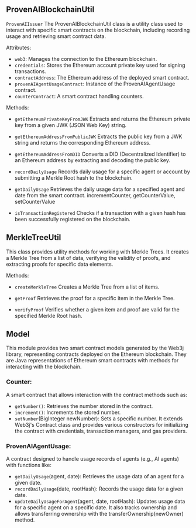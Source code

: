 ## ProvenAIBlockchainUtil
`ProvenAIIssuer`
The ProvenAIBlockchainUtil class is a utility class used to interact with specific smart contracts on the blockchain, including recording usage and retrieving smart contract data.

Attributes:

- `web3`: Manages the connection to the Ethereum blockchain.
- `credentials`: Stores the Ethereum account private key used for signing transactions.
- `contractAddress`: The Ethereum address of the deployed smart contract.
- `provenAIAgentUsageContract`: Instance of the ProvenAIAgentUsage contract.
- `counterContract`: A smart contract handling counters.

Methods:

- `getEthereumPrivateKeyFromJWK`
Extracts and returns the Ethereum private key from a given JWK (JSON Web Key) string.

- `getEthereumAddressFromPublicJWK`
Extracts the public key from a JWK string and returns the corresponding Ethereum address.

- `getEthereumAddressFromDID`
Converts a DID (Decentralized Identifier) to an Ethereum address by extracting and decoding the public key.

- `recordDailyUsage`
Records daily usage for a specific agent or account by submitting a Merkle Root hash to the blockchain.

- `getDailyUsage`
Retrieves the daily usage data for a specified agent and date from the smart contract.
incrementCounter, getCounterValue, setCounterValue

- `isTransactionRegistered`
Checks if a transaction with a given hash has been successfully registered on the blockchain.

## MerkleTreeUtil

This class provides utility methods for working with Merkle Trees. It creates a Merkle Tree from a list of data, verifying the validity of proofs, and extracting proofs for specific data elements.

Methods:

- `createMerkleTree`
Creates a Merkle Tree from a list of items.

- `getProof`
Retrieves the proof for a specific item in the Merkle Tree.

- `verifyProof`
Verifies whether a given item and proof are valid for the specified Merkle Root hash.

## Model
This module provides two smart contract models generated by the Web3j library, representing contracts deployed on the Ethereum blockchain. They are Java representations of Ethereum smart contracts with methods for interacting with the blockchain.

### Counter:
A smart contract that allows interaction with the contract methods such as:
- `getNumber()`: Retrieves the number stored in the contract.
- `increment()`: Increments the stored number.
- `setNumber`(BigInteger newNumber): Sets a specific number.
It extends Web3j's Contract class and provides various constructors for initializing the contract with credentials, transaction managers, and gas providers.

### ProvenAIAgentUsage:
A contract designed to handle usage records of agents (e.g., AI agents) with functions like:
- `getDailyUsage`(agent, date): Retrieves the usage data of an agent for a given date.
- `recordDailyUsage`(date, rootHash): Records the usage data for a given date.
- `updateDailyUsageForAgent`(agent, date, rootHash): Updates usage data for a specific agent on a specific date.
It also tracks ownership and allows transferring ownership with the transferOwnership(newOwner) method.



